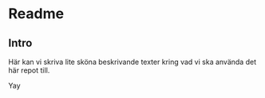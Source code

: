 # Readme

## Intro

Här kan vi skriva lite sköna beskrivande texter kring vad vi ska använda det
här repot till.

Yay